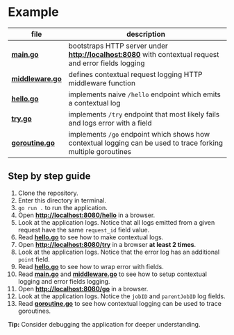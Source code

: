 # Example

| file | description |
| ---- | ----------- |
| [**main.go**](main.go) | bootstraps HTTP server under **<http://localhost:8080>** with contextual request and error fields logging |
| [**middleware.go**](middleware.go) | defines contextual request logging HTTP middleware function |
| [**hello.go**](hello.go) | implements naive `/hello` endpoint which emits a contextual log |
| [**try.go**](try.go) | implements `/try` endpoint that most likely fails and logs error with a field |
| [**goroutine.go**](goroutine.go) | implements `/go` endpoint which shows how contextual logging can be used to trace forking multiple goroutines |

## Step by step guide

1. Clone the repository.
1. Enter this directory in terminal.
1. `go run .` to run the application.
1. Open **<http://localhost:8080/hello>** in a browser.
1. Look at the application logs. Notice that all logs emitted from a given request have the same `request_id` field value.
1. Read [**hello.go**](hello.go) to see how to make contextual logs.
1. Open **<http://localhost:8080/try>** in a browser **at least 2 times**.
1. Look at the application logs. Notice that the error log has an additional `point` field.
1. Read [**hello.go**](hello.go) to see how to wrap error with fields.
1. Read [**main.go**](main.go) and [**middleware.go**](middleware.go) to see how to setup contextual logging and error fields logging.
1. Open **<http://localhost:8080/go>** in a browser.
1. Look at the application logs. Notice the `jobID` and `parentJobID` log fields.
1. Read [**goroutine.go**](goroutine.go) to see how contextual logging can be used to trace goroutines.

**Tip:** Consider debugging the application for deeper understanding.
